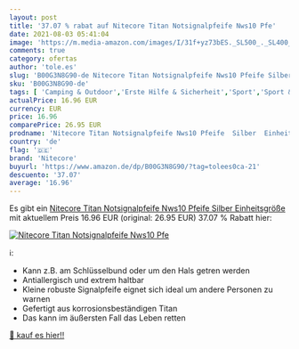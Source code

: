 ```yaml
---
layout: post
title: '37.07 % rabat auf Nitecore Titan Notsignalpfeife Nws10 Pfe'
date: 2021-08-03 05:41:04
image: 'https://m.media-amazon.com/images/I/31f+yz73bES._SL500_._SL400_.jpg'
comments: true
category: ofertas
author: 'tole.es'
slug: 'B00G3N8G90-de Nitecore Titan Notsignalpfeife Nws10 Pfeife Silber...'
sku: 'B00G3N8G90-de'
tags: [ 'Camping & Outdoor','Erste Hilfe & Sicherheit','Sport','Sport & Freizeit','Sport & Outdoor Aktivitäten, Bekleidung & Ausrüstung','Survival-Kits','nitecore', ]
actualPrice: 16.96 EUR
currency: EUR
price: 16.96
comparePrice: 26.95 EUR
prodname: 'Nitecore Titan Notsignalpfeife Nws10 Pfeife  Silber  Einheitsgröße'
country: 'de'
flag: '🇩🇪'
brand: 'Nitecore'
buyurl: 'https://www.amazon.de/dp/B00G3N8G90/?tag=tolees0ca-21'
descuento: '37.07'
average: '16.96'
---
```


Es gibt ein [Nitecore Titan Notsignalpfeife Nws10 Pfeife  Silber  Einheitsgröße](https://www.amazon.de/dp/B00G3N8G90/?tag=tolees0ca-21) mit aktuellem Preis 16.96 EUR (original: 26.95 EUR) 37.07 % Rabatt hier:

[![Nitecore Titan Notsignalpfeife Nws10 Pfe](https://m.media-amazon.com/images/I/31f+yz73bES._SL500_._SL400_.jpg)](https://www.amazon.de/dp/B00G3N8G90/?tag=tolees0ca-21)

ℹ️:

- Kann z.B. am Schlüsselbund oder um den Hals getren werden
- Antiallergisch und extrem haltbar
- Kleine robuste Signalpfeife eignet sich ideal um andere Personen zu warnen
- Gefertigt aus korrosionsbeständigen Titan
- Das kann im äußersten Fall das Leben retten

[🛒 kauf es hier!!](https://www.amazon.de/dp/B00G3N8G90/?tag=tolees0ca-21)
